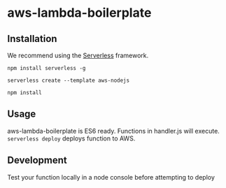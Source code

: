 # aws-lambda-boilerplate

## Installation
We recommend using the [Serverless](https://serverless.com/) framework.

`npm install serverless -g`

`serverless create --template aws-nodejs`

`npm install`

## Usage
aws-lambda-boilerplate is ES6 ready.  Functions in handler.js will execute. `serverless deploy` deploys function to AWS.  

## Development
Test your function locally in a node console before attempting to deploy
